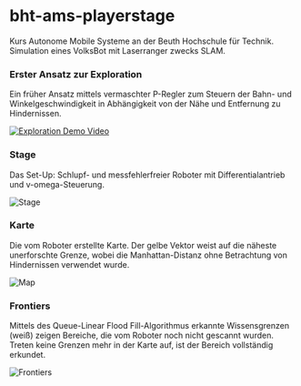 bht-ams-playerstage
===================

Kurs Autonome Mobile Systeme an der Beuth Hochschule für Technik. Simulation eines VolksBot mit Laserranger zwecks SLAM.

### Erster Ansatz zur Exploration ###

Ein früher Ansatz mittels vermaschter P-Regler zum Steuern der Bahn- und Winkelgeschwindigkeit in Abhängigkeit von der Nähe und Entfernung zu Hindernissen.

[![Exploration Demo Video](http://img.youtube.com/vi/eAbF3QBGwzA/0.jpg)](http://www.youtube.com/watch?v=eAbF3QBGwzA)

### Stage ###

Das Set-Up: Schlupf- und messfehlerfreier Roboter mit Differentialantrieb und v-omega-Steuerung.

![Stage](https://raw.github.com/sunsided/bht-ams-playerstage/feature/frontiers-1/images/frontiers-1/stage.png)

### Karte ###

Die vom Roboter erstellte Karte. Der gelbe Vektor weist auf die näheste unerforschte Grenze, wobei die Manhattan-Distanz ohne Betrachtung von Hindernissen verwendet wurde.

![Map](https://raw.github.com/sunsided/bht-ams-playerstage/feature/frontiers-1/images/frontiers-1/map.png)

### Frontiers ###

Mittels des Queue-Linear Flood Fill-Algorithmus erkannte Wissensgrenzen (weiß) zeigen Bereiche, die vom Roboter noch nicht gescannt wurden. Treten keine Grenzen mehr in der Karte auf, ist der Bereich vollständig erkundet.

![Frontiers](https://raw.github.com/sunsided/bht-ams-playerstage/feature/frontiers-1/images/frontiers-1/frontiers.png)
